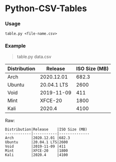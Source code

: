 # Python-CSV-Tables

### Usage

`table.py <file-name.csv>`

### Example

> table.py data.csv

Distribution|Release    |ISO Size (MB)
------------|-----------|--------------
Arch        |2020.12.01 |682.3
Ubuntu      |20.04.1 LTS|2600
Void        |2019-11-09 |411
Mint        |XFCE-20    |1800
Kali        |2020.4     |4100

Raw:
```
Distribution|Release    |ISO Size (MB)
------------|-----------|--------------
Arch        |2020.12.01 |682.3
Ubuntu      |20.04.1 LTS|2600
Void        |2019-11-09 |411
Mint        |XFCE-20    |1800
Kali        |2020.4     |4100
```
